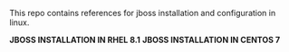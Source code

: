 This repo contains references for jboss installation and configuration in linux.

**JBOSS INSTALLATION IN RHEL 8.1**
**JBOSS INSTALLATION IN CENTOS 7**